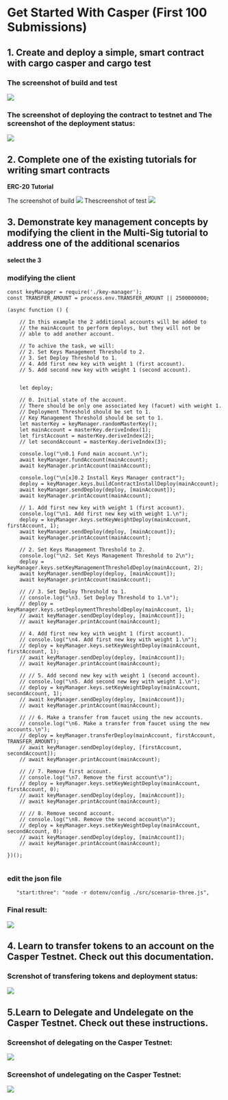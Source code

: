 # Get Started With Casper (First 100 Submissions)


## 1. Create and deploy a simple, smart contract with cargo casper and cargo test


### The screenshot of build and test


![](imgs/11.png)



### The screenshot of deploying the contract to testnet and The screenshot of the deployment status:


![](imgs/12.png)









## 2. Complete one of the existing tutorials for writing smart contracts

<b>ERC-20 Tutorial
</b>

The screenshot of build
![](imgs/21.png)
Thescreenshot of test
![](imgs/22.png)
## 3. Demonstrate key management concepts by modifying the client in the Multi-Sig tutorial to address one of the additional scenarios
<b>select the 3</b>

### modifying the client
```
const keyManager = require('./key-manager');
const TRANSFER_AMOUNT = process.env.TRANSFER_AMOUNT || 2500000000;

(async function () {
    
    // In this example the 2 additional accounts will be added to 
    // the mainAccount to perform deploys, but they will not be 
    // able to add another account. 
    
    // To achive the task, we will:
    // 2. Set Keys Management Threshold to 2.
    // 3. Set Deploy Threshold to 1.
    // 4. Add first new key with weight 1 (first account).
    // 5. Add second new key with weight 1 (second account).


    let deploy;

    // 0. Initial state of the account.
    // There should be only one associated key (facuet) with weight 1.
    // Deployment Threshold should be set to 1.
    // Key Management Threshold should be set to 1.
    let masterKey = keyManager.randomMasterKey();
    let mainAccount = masterKey.deriveIndex(1);
    let firstAccount = masterKey.deriveIndex(2);
    // let secondAccount = masterKey.deriveIndex(3);

    console.log("\n0.1 Fund main account.\n");
    await keyManager.fundAccount(mainAccount);
    await keyManager.printAccount(mainAccount);
    
    console.log("\n[x]0.2 Install Keys Manager contract");
    deploy = keyManager.keys.buildContractInstallDeploy(mainAccount);
    await keyManager.sendDeploy(deploy, [mainAccount]);
    await keyManager.printAccount(mainAccount);

    // 1. Add first new key with weight 1 (first account).
    console.log("\n1. Add first new key with weight 1.\n");
    deploy = keyManager.keys.setKeyWeightDeploy(mainAccount, firstAccount, 1);
    await keyManager.sendDeploy(deploy, [mainAccount]);
    await keyManager.printAccount(mainAccount);
    
    // 2. Set Keys Management Threshold to 2.
    console.log("\n2. Set Keys Management Threshold to 2\n");
    deploy = keyManager.keys.setKeyManagementThresholdDeploy(mainAccount, 2);
    await keyManager.sendDeploy(deploy, [mainAccount]);
    await keyManager.printAccount(mainAccount);
    
    // // 3. Set Deploy Threshold to 1.
    // console.log("\n3. Set Deploy Threshold to 1.\n");
    // deploy = keyManager.keys.setDeploymentThresholdDeploy(mainAccount, 1);
    // await keyManager.sendDeploy(deploy, [mainAccount]);
    // await keyManager.printAccount(mainAccount);
    
    // 4. Add first new key with weight 1 (first account).
    // console.log("\n4. Add first new key with weight 1.\n");
    // deploy = keyManager.keys.setKeyWeightDeploy(mainAccount, firstAccount, 1);
    // await keyManager.sendDeploy(deploy, [mainAccount]);
    // await keyManager.printAccount(mainAccount);
    
    // // 5. Add second new key with weight 1 (second account).
    // console.log("\n5. Add second new key with weight 1.\n");
    // deploy = keyManager.keys.setKeyWeightDeploy(mainAccount, secondAccount, 1);
    // await keyManager.sendDeploy(deploy, [mainAccount]);
    // await keyManager.printAccount(mainAccount);
    
    // // 6. Make a transfer from faucet using the new accounts.
    // console.log("\n6. Make a transfer from faucet using the new accounts.\n");
    // deploy = keyManager.transferDeploy(mainAccount, firstAccount, TRANSFER_AMOUNT);
    // await keyManager.sendDeploy(deploy, [firstAccount, secondAccount]);
    // await keyManager.printAccount(mainAccount);
    
    // // 7. Remove first account.
    // console.log("\n7. Remove the first account\n");
    // deploy = keyManager.keys.setKeyWeightDeploy(mainAccount, firstAccount, 0);
    // await keyManager.sendDeploy(deploy, [mainAccount]);
    // await keyManager.printAccount(mainAccount);
    
    // // 8. Remove second account.
    // console.log("\n8. Remove the second account\n");
    // deploy = keyManager.keys.setKeyWeightDeploy(mainAccount, secondAccount, 0);
    // await keyManager.sendDeploy(deploy, [mainAccount]);
    // await keyManager.printAccount(mainAccount);
    
})();


```
### edit the json file
`    "start:three": "node -r dotenv/config ./src/scenario-three.js",
`
### Final result:
![](imgs/31.png)

## 4. Learn to transfer tokens to an account on the Casper Testnet. Check out this documentation.
### Screnshot of transfering tokens and deployment status:


![](imgs/41.png)




## 5.Learn to Delegate and Undelegate on the Casper Testnet. Check out these instructions.
### Screenshot of delegating on the Casper Testnet:


![](imgs/51.png)
### Screenshot of undelegating on the Casper Testnet:


![](imgs/52.png)
